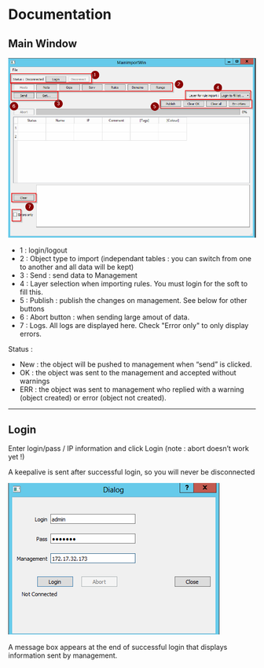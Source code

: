 Documentation
===============

Main Window
---------------

![MAIN](img/main_1.png)


* 1 : login/logout
* 2 : Object type to import (independant tables : you can switch from one to another and all data will be kept)
* 3 : Send : send data to Management
* 4 : Layer selection when importing rules. You must login for the soft to fill this.
* 5 : Publish : publish the changes on management. See below for other buttons
* 6 : Abort button : when sending large amout of data.
* 7 : Logs. All logs are displayed here. Check "Error only" to only display errors.

Status : 

* New : the object will be pushed to management when “send” is clicked.
* OK : the object was sent to the management and accepted without warnings
* ERR <message> : the object was sent to management who replied with a warning (object created) or error (object not created).

------------------


Login
-----


Enter login/pass / IP information and click Login  (note : abort doesn’t work yet !)

A keepalive is sent after successful login, so you will never be disconnected

![LOGIN](img/login_1.png)

A message box appears at the end of successful login that displays information sent by management.

